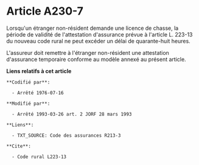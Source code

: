 # Article A230-7

Lorsqu'un étranger non-résident demande une licence de chasse, la période de validité de l'attestation d'assurance prévue à
l'article L. 223-13 du nouveau code rural ne peut excéder un délai de quarante-huit heures.

L'assureur doit remettre à l'étranger non-résident une attestation d'assurance temporaire conforme au modèle annexé au
présent article.

**Liens relatifs à cet article**

	**Codifié par**:

	  - Arrêté 1976-07-16

	**Modifié par**:

	  - Arrêté 1993-03-26 art. 2 JORF 28 mars 1993

	**Liens**:

	  - TXT_SOURCE: Code des assurances R213-3

	**Cite**:

	  - Code rural L223-13
